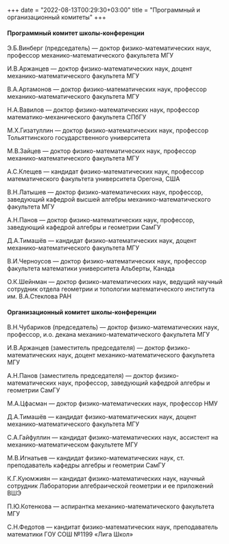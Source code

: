 +++
date = "2022-08-13T00:29:30+03:00"
title = "Программный и организационный комитеты"
+++
<h4 style="text-align: left;">Программный комитет
школы-конференции<strong></strong></h4>
<p style="text-align: left;">Э.Б.Винберг (председатель) &mdash; доктор физико-математических наук, профессор механико-математического факультета МГУ<br />

И.В.Аржанцев &mdash; доктор физико-математических наук, доцент механико-математического факультета МГУ<br />

В.А.Артамонов &mdash; доктор физико-математических наук, профессор механико-математического факультета МГУ<br />

Н.А.Вавилов &mdash; доктор физико-математических наук, профессор математико-механического факультета СПбГУ<br />

М.Х.Гизатуллин &mdash; доктор физико-математических наук, профессор Тольяттинского государственного университета<br />

М.В.Зайцев &mdash; доктор физико-математических наук, профессор механико-математического факультета МГУ<br />

А.С.Клещев &mdash; кандидат физико-математических наук, профессор математического факультета университета Орегона, США<br />

В.Н.Латышев &mdash; доктор физико-математических наук, профессор, заведующий кафедрой высшей алгебры механико-математического факультета МГУ<br />

А.Н.Панов &mdash; доктор физико-математических наук, профессор, заведующий кафедрой алгебры и геометрии СамГУ<br />

Д.А.Тимашёв &mdash; кандидат физико-математических наук, доцент механико-математического факультета МГУ<br />

В.И.Черноусов &mdash; доктор физико-математических наук, профессор факультета математики университета Альберты, Канада<br />

О.К.Шейнман &mdash; доктор физико-математических наук, ведущий научный сотрудник отдела геометрии и топологии математического института им. В.А.Стеклова РАН<br />
</p>

<h4 style="text-align: left;">Организационный комитет школы-конференции</h4>

В.Н.Чубариков (председатель) &mdash; доктор физико-математических наук, профессор, и.о. декана механико-математического факультета МГУ<br />

И.В.Аржанцев (заместитель председателя) &mdash; доктор физико-математических наук, доцент механико-математического факультета МГУ<br />

А.Н.Панов (заместитель председателя) &mdash; доктор физико-математических наук, профессор, заведующий кафедрой алгебры и геометрии СамГУ<br />

М.А.Цфасман &mdash; доктор физико-математических наук, профессор НМУ<br />

Д.А.Тимашёв &mdash; кандидат физико-математических наук, доцент механико-математического факультета МГУ<br />

С.А.Гайфуллин &mdash; кандидат физико-математических наук, ассистент на механико-математическом факультете МГУ<br />

М.В.Игнатьев &mdash; кандидат физико-математических наук, ст. преподаватель кафедры алгебры и геометрии СамГУ<br />

К.Г.Куюмжиян &mdash; кандидат физико-математических наук, научный сотрудник Лаборатории алгебраической геометрии и ее приложений ВШЭ<br />

П.Ю.Котенкова &mdash; аспирантка механико-математического факультета МГУ<br/>

С.Н.Федотов &mdash; кандитат физико-математических наук, преподаватель математики ГОУ СОШ №1199 «Лига Школ»<br/>
